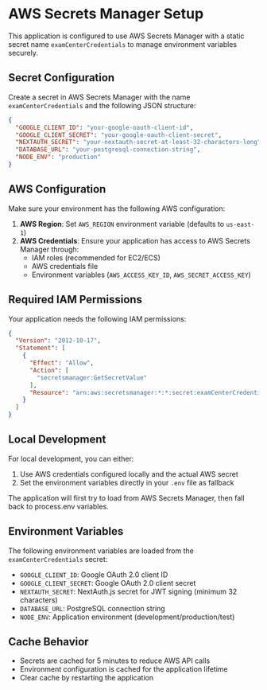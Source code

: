 # AWS Secrets Manager Setup

This application is configured to use AWS Secrets Manager with a static secret name `examCenterCredentials` to manage environment variables securely.

## Secret Configuration

Create a secret in AWS Secrets Manager with the name `examCenterCredentials` and the following JSON structure:

```json
{
  "GOOGLE_CLIENT_ID": "your-google-oauth-client-id",
  "GOOGLE_CLIENT_SECRET": "your-google-oauth-client-secret",
  "NEXTAUTH_SECRET": "your-nextauth-secret-at-least-32-characters-long",
  "DATABASE_URL": "your-postgresql-connection-string",
  "NODE_ENV": "production"
}
```

## AWS Configuration

Make sure your environment has the following AWS configuration:

1. **AWS Region**: Set `AWS_REGION` environment variable (defaults to `us-east-1`)
2. **AWS Credentials**: Ensure your application has access to AWS Secrets Manager through:
   - IAM roles (recommended for EC2/ECS)
   - AWS credentials file
   - Environment variables (`AWS_ACCESS_KEY_ID`, `AWS_SECRET_ACCESS_KEY`)

## Required IAM Permissions

Your application needs the following IAM permissions:

```json
{
  "Version": "2012-10-17",
  "Statement": [
    {
      "Effect": "Allow",
      "Action": [
        "secretsmanager:GetSecretValue"
      ],
      "Resource": "arn:aws:secretsmanager:*:*:secret:examCenterCredentials*"
    }
  ]
}
```

## Local Development

For local development, you can either:

1. Use AWS credentials configured locally and the actual AWS secret
2. Set the environment variables directly in your `.env` file as fallback

The application will first try to load from AWS Secrets Manager, then fall back to process.env variables.

## Environment Variables

The following environment variables are loaded from the `examCenterCredentials` secret:

- `GOOGLE_CLIENT_ID`: Google OAuth 2.0 client ID
- `GOOGLE_CLIENT_SECRET`: Google OAuth 2.0 client secret  
- `NEXTAUTH_SECRET`: NextAuth.js secret for JWT signing (minimum 32 characters)
- `DATABASE_URL`: PostgreSQL connection string
- `NODE_ENV`: Application environment (development/production/test)

## Cache Behavior

- Secrets are cached for 5 minutes to reduce AWS API calls
- Environment configuration is cached for the application lifetime
- Clear cache by restarting the application
